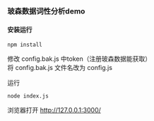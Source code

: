 ### 玻森数据词性分析demo

#### 安装运行

```
npm install
```

修改 config.bak.js 中token（注册玻森数据能获取）  
将 config.bak.js 文件名改为 config.js

运行

```
node index.js
```
浏览器打开 http://127.0.0.1:3000/